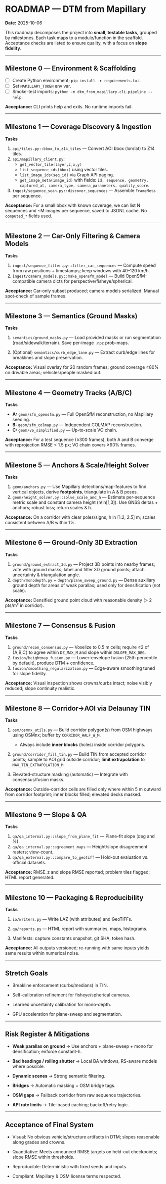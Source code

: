 # ROADMAP — DTM from Mapillary

**Date:** 2025-10-06

This roadmap decomposes the project into **small, testable tasks**, grouped by milestones. Each task maps to a module/function in the scaffold. Acceptance checks are listed to ensure quality, with a focus on **slope fidelity**.

---

## Milestone 0 — Environment & Scaffolding

- [ ] Create Python environment; `pip install -r requirements.txt`.
- [ ] Set `MAPILLARY_TOKEN` env var.
- [ ] Smoke-test imports: `python -m dtm_from_mapillary.cli.pipeline --help`.

**Acceptance:** CLI prints help and exits. No runtime imports fail.

---

## Milestone 1 — Coverage Discovery & Ingestion

**Tasks**
1. `api/tiles.py::bbox_to_z14_tiles` — Convert AOI bbox (lon/lat) to Z14 tiles.
2. `api/mapillary_client.py`:
   - `get_vector_tile(layer,z,x,y)`
   - `list_sequence_ids(bbox)` using vector tiles.
   - `list_image_ids(seq_id)` via Graph API paging.
   - `get_image_meta(image_id)` with fields: `id, sequence, geometry, captured_at, camera_type, camera_parameters, quality_score`.
3. `ingest/sequence_scan.py::discover_sequences` — Assemble `FrameMeta` per sequence.

**Acceptance:** For a small bbox with known coverage, we can list N sequences and ~M images per sequence, saved to JSONL cache. No `computed_*` fields used.

---

## Milestone 2 — Car-Only Filtering & Camera Models

**Tasks**
1. `ingest/sequence_filter.py::filter_car_sequences` — Compute speed from raw positions + timestamps; keep windows with 40–120 km/h.
2. `ingest/camera_models.py::make_opensfm_model` — Build OpenSfM-compatible camera dicts for perspective/fisheye/spherical.

**Acceptance:** Car-only subset produced; camera models serialized. Manual spot-check of sample frames.

---

## Milestone 3 — Semantics (Ground Masks)

**Tasks**
1. `semantics/ground_masks.py` — Load provided masks or run segmentation (road/sidewalk/terrain). Save per-image `.npz` prob-maps.

2. (Optional) `semantics/curb_edge_lane.py` — Extract curb/edge lines for breaklines and slope preservation.

**Acceptance:** Visual overlay for 20 random frames; ground coverage ≥80% on drivable areas; vehicles/people masked out.

---

## Milestone 4 — Geometry Tracks (A/B/C)

**Tasks**
- **A:** `geom/sfm_opensfm.py` — Full OpenSfM reconstruction, no Mapillary seeding.
- **B:** `geom/sfm_colmap.py` — Independent COLMAP reconstruction.
- **C:** `geom/vo_simplified.py` — Up-to-scale VO chain.

**Acceptance:** For a test sequence (≥300 frames), both A and B converge with reprojection RMSE < 1.5 px; VO chain covers ≥90% frames.

---

## Milestone 5 — Anchors & Scale/Height Solver

**Tasks**
1. `geom/anchors.py` — Use Mapillary detections/map-features to find vertical objects, derive **footpoints**, triangulate in A & B poses.
2. `geom/height_solver.py::solve_scale_and_h` — Estimate per-sequence metric scale and constant camera height \(h\in[1,3]\). Use GNSS deltas + anchors; robust loss; return scales & h.

**Acceptance:** On a corridor with clear poles/signs, h in [1.2, 2.5] m; scales consistent between A/B within 1%.

---

## Milestone 6 — Ground-Only 3D Extraction

**Tasks**
1. `ground/ground_extract_3d.py` — Project 3D points into nearby frames; vote with ground masks; label and filter 3D ground points; attach uncertainty & triangulation angle.
2. `depth/monodepth.py` + `depth/plane_sweep_ground.py` — Dense auxiliary ground depth for areas of weak parallax; used only for densification (not scale).

**Acceptance:** Densified ground point cloud with reasonable density (> 2 pts/m² in corridor).

---

## Milestone 7 — Consensus & Fusion

**Tasks**
1. `ground/recon_consensus.py` — Voxelize to 0.5 m cells; require ≥2 of {A,B,C} to agree within `DZ_MAX_M` and slope within `DSLOPE_MAX_DEG`.
2. `fusion/heightmap_fusion.py` — Lower-envelope fusion (25th percentile by default), produce DTM + confidence.
3. `fusion/smoothing_regularization.py` — Edge-aware smoothing tuned for slope fidelity.

**Acceptance:** Visual inspection shows crowns/curbs intact; noise visibly reduced; slope continuity realistic.

---

## Milestone 8 — Corridor→AOI via Delaunay TIN

**Tasks**
1. `osm/osmnx_utils.py` — Build corridor polygon(s) from OSM highways using OSMnx; buffer by `CORRIDOR_HALF_W_M`.

   - Always include **inner blocks** (holes) inside corridor polygons.

2. `ground/corridor_fill_tin.py` — Build TIN from accepted corridor points; sample to AOI grid outside corridor; **limit extrapolation** to `MAX_TIN_EXTRAPOLATION_M`.

3. Elevated-structure masking (automatic) — Integrate with consensus/fusion masks.

**Acceptance:** Outside-corridor cells are filled only where within 5 m outward from corridor footprint; inner blocks filled; elevated decks masked.

---

## Milestone 9 — Slope & QA

**Tasks**
1. `qa/qa_internal.py::slope_from_plane_fit` — Plane-fit slope (deg and %).
2. `qa/qa_internal.py::agreement_maps` — Height/slope disagreement rasters; view-count.
3. `qa/qa_external.py::compare_to_geotiff` — Hold-out evaluation vs. official datasets.

**Acceptance:** RMSE_z and slope RMSE reported; problem tiles flagged; HTML report generated.

---

## Milestone 10 — Packaging & Reproducibility

**Tasks**
1. `io/writers.py` — Write LAZ (with attributes) and GeoTIFFs.

2. `qa/reports.py` — HTML report with summaries, maps, histograms.

3. Manifests: capture constants snapshot, git SHA, token hash.

**Acceptance:** All outputs versioned; re-running with same inputs yields same results within numerical noise.

---

## Stretch Goals

- Breakline enforcement (curbs/medians) in TIN.
- Self-calibration refinement for fisheye/spherical cameras.
- Learned uncertainty calibration for mono-depth.

- GPU acceleration for plane-sweep and segmentation.

---

## Risk Register & Mitigations

- **Weak parallax on ground** → Use anchors + plane-sweep + mono for densification; enforce constant-h.

- **Bad headings / rolling shutter** → Local BA windows, RS-aware models where possible.

- **Dynamic scenes** → Strong semantic filtering.

- **Bridges** → Automatic masking + OSM bridge tags.

- **OSM gaps** → Fallback corridor from raw sequence trajectories.

- **API rate limits** → Tile-based caching; backoff/retry logic.

---

## Acceptance of Final System

- Visual: No obvious vehicle/structure artifacts in DTM; slopes reasonable along grades and crowns.

- Quantitative: Meets announced RMSE targets on held-out checkpoints; slope RMSE within thresholds.

- Reproducible: Deterministic with fixed seeds and inputs.

- Compliant: Mapillary & OSM license terms respected.
